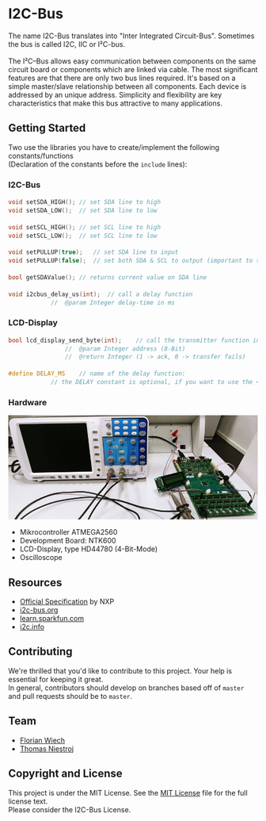 # I2C-Bus

The name I2C-Bus translates into "Inter Integrated Circuit-Bus". Sometimes the bus is called I2C, IIC or I&sup2;C-bus.
<br><br>
The I&sup2;C–Bus allows easy communication between components on the same circuit board or components which are linked via cable.
The most significant features are that there are only two bus lines required. It's based on a simple master/slave relationship between all components. Each device is addressed by an unique address.
Simplicity and flexibility are key characteristics that make this bus attractive to many applications.

## Getting Started
Two use the libraries you have to create/implement the following constants/functions<br>
(Declaration of the constants before the `include` lines):

### I2C-Bus
```c
void setSDA_HIGH();	// set SDA line to high
void setSDA_LOW();	// set SDA line to low

void setSCL_HIGH();	// set SCL line to high
void setSCL_LOW();	// set SCL line to low

void setPULLUP(true);	// set SDA line to input
void setPULLUP(false);	// set both SDA & SCL to output (important to set both!)

bool getSDAValue();	// returns current value on SDA line

void i2cbus_delay_us(int);	// call a delay function
			//	@param Integer delay-time in ms
```

### LCD-Display
```c
bool lcd_display_send_byte(int);	// call the transmitter function in here
				//	@param Integer address (8-Bit)
				//	@return Integer (1 -> ack, 0 -> transfer fails)

#define DELAY_MS	// name of the delay function:
			// the DELAY constant is optional, if you want to use the <util/delay> library.
```

### Hardware
![Hardware Setup](assets/hardware_complete.jpg)
* Mikrocontroller ATMEGA2560
* Development Board: NTK600
* LCD-Display, type HD44780 (4-Bit-Mode)
* Oscilloscope

## Resources

* [Official Specification](https://www.nxp.com/docs/en/user-guide/UM10204.pdf) by NXP
* [i2c-bus.org](https://www.i2c-bus.org/)
* [learn.sparkfun.com](https://learn.sparkfun.com/tutorials/i2c)
* [i2c.info](http://i2c.info/i2c-bus-specification)

## Contributing
We're thrilled that you'd like to contribute to this project. Your help is essential for keeping it great.<br>
In general, contributors should develop on branches based off of `master` and pull requests should be to `master`.

## Team
* [Florian Wiech](https://github.com/florianwiech)
* [Thomas Niestroj](https://github.com/Manorka)

## Copyright and License

This project is under the MIT License. See the [MIT License](LICENSE.md) file for the full license text.
<br>
Please consider the I2C-Bus License.

